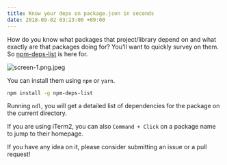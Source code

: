 ```yaml
---
title: Know your deps on package.json in seconds
date: 2018-09-02 03:23:00 +09:00
---
```


How do you know what packages that project/library depend on and what exactly are that packages doing for?
You'll want to quickly survey on them. So [npm-deps-list](https://github.com/uetchy/npm-deps-list) is here for.

![screen-1.png.jpeg](/uploads/screen-1.png.jpeg)

You can install them using `npm` or `yarn`.

```bash
npm install -g npm-deps-list
```

Running `ndl`, you will get a detailed list of dependencies for the package on the current directory.

If you are using iTerm2, you can also `Command + Click` on a package name to jump to their homepage.

If you have any idea on it, please consider submitting an issue or a pull request!
